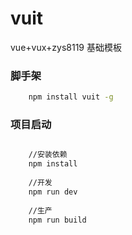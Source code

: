 # vuit
vue+vux+zys8119 基础模板

### 脚手架

```bash
    npm install vuit -g    
```

### 项目启动

```bash

    //安装依赖
    npm install
    
    //开发
    npm run dev
    
    //生产
    npm run build

```
